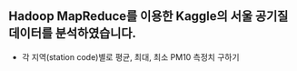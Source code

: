 ## Hadoop MapReduce를 이용한 Kaggle의 서울 공기질 데이터를 분석하였습니다.
- 각 지역(station code)별로 평균, 최대, 최소 PM10 측정치 구하기
